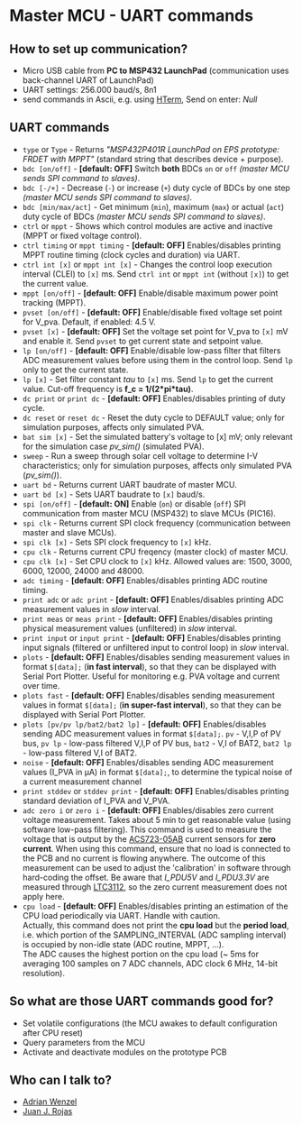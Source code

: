 # Master MCU - UART commands


## How to set up communication?
* Micro USB cable from **PC to MSP432 LaunchPad** (communication uses back-channel UART of LaunchPad)
* UART settings: 256.000 baud/s, 8n1
* send commands in Ascii, e.g. using [HTerm](http://www.der-hammer.info/pages/terminal.html), Send on enter: _Null_


## UART commands
* `type` or `Type` - Returns _"MSP432P401R LaunchPad on EPS prototype: FRDET with MPPT"_ (standard string that describes device + purpose).
* `bdc [on/off]` - **[default: OFF]** Switch **both** BDCs `on` or `off` _(master MCU sends SPI command to slaves)_.
* `bdc [-/+]` - Decrease (`-`) or increase (`+`) duty cycle of BDCs by one step _(master MCU sends SPI command to slaves)_.
* `bdc [min/max/act]` - Get minimum (`min`), maximum (`max`) or actual (`act`) duty cycle of BDCs _(master MCU sends SPI command to slaves)_.
* `ctrl` or `mppt` - Shows which control modules are active and inactive (MPPT or fixed voltage control).
* `ctrl timing` or `mppt timing` - **[default: OFF]** Enables/disables printing MPPT routine timing (clock cycles and duration) via UART.
* `ctrl int [x]` or `mppt int [x]` - Changes the control loop execution interval (CLEI) to `[x]` ms. Send `ctrl int` or `mppt int` (without `[x]`) to get the current value.
* `mppt [on/off]` - **[default: OFF]** Enable/disable maximum power point tracking (MPPT).
* `pvset [on/off]` - **[default: OFF]** Enable/disable fixed voltage set point for V_pva. Default, if enabled: 4.5 V.
* `pvset [x]` - **[default: OFF]** Set the voltage set point for V_pva to `[x]` mV and enable it. Send `pvset` to get current state and setpoint value.
* `lp [on/off]` - **[default: OFF]** Enable/disable low-pass filter that filters ADC measurement values before using them in the control loop. Send `lp` only to get the current state.
* `lp [x]` - Set filter constant _tau_ to `[x]` ms. Send `lp` to get the current value. Cut-off frequency is **f_c = 1/(2\*pi\*tau)**.
* `dc print` or `print dc` - **[default: OFF]** Enables/disables printing of duty cycle.
* `dc reset` or `reset dc` - Reset the duty cycle to DEFAULT value; only for simulation purposes, affects only simulated PVA.
* `bat sim [x]` - Set the simulated battery's voltage to [x] mV; only relevant for the simulation case _pv_sim()_ (simulated PVA).
* `sweep` - Run a sweep through solar cell voltage to determine I-V characteristics; only for simulation purposes, affects only simulated PVA (_pv_sim()_).
* `uart bd` - Returns current UART baudrate of master MCU.
* `uart bd [x]` - Sets UART baudrate to `[x]` baud/s.
* `spi [on/off]` - **[default: ON]** Enable (`on`) or disable (`off`) SPI communication from master MCU (MSP432) to slave MCUs (PIC16).
* `spi clk` - Returns current SPI clock frequency (communication between master and slave MCUs).
* `spi clk [x]` - Sets SPI clock frequency to `[x]` kHz.
* `cpu clk` - Returns current CPU freqency (master clock) of master MCU.
* `cpu clk [x]` - Set CPU clock to `[x]` kHz. Allowed values are: 1500, 3000, 6000, 12000, 24000 and 48000.
* `adc timing` - **[default: OFF]** Enables/disables printing ADC routine timing.
* `print adc` or `adc print` - **[default: OFF]** Enables/disables printing ADC measurement values in _slow_ interval.
* `print meas` or `meas print` - **[default: OFF]** Enables/disables printing physical measurement values (unfiltered) in _slow_ interval.
* `print input` or `input print` - **[default: OFF]** Enables/disables printing input signals (filtered or unfiltered input to control loop) in _slow_ interval.
* `plots` - **[default: OFF]** Enables/disables sending measurement values in format `$[data];` (**in fast interval**), so that they can be displayed with Serial Port Plotter. Useful for monitoring e.g. PVA voltage and current over time.
* `plots fast` - **[default: OFF]** Enables/disables sending measurement values in format `$[data];` (**in super-fast interval**), so that they can be displayed with Serial Port Plotter.
* `plots [pv/pv lp/bat2/bat2 lp]` - **[default: OFF]** Enables/disables sending ADC measurement values in format `$[data];`. `pv` - V,I,P of PV bus,
  `pv lp` - low-pass filtered V,I,P of PV bus, `bat2` - V,I of BAT2, `bat2 lp` - low-pass filtered V,I of BAT2.
* `noise` - **[default: OFF]** Enables/disables sending ADC measurement values (I_PVA in µA) in format `$[data];`, to determine the typical noise of a current measurement channel
* `print stddev` or `stddev print` - **[default: OFF]** Enables/disables printing standard deviation of I_PVA and V_PVA.
* `adc zero i` or `zero i` - **[default: OFF]** Enables/disables zero current voltage measurement. Takes about 5 min to get reasonable value (using software low-pass filtering).
            This command is used to measure the voltage that is output by the [ACS723-05AB](https://www.allegromicro.com/en/Products/Sense/Current-Sensor-ICs/Zero-To-Fifty-Amp-Integrated-Conductor-Sensor-ICs/ACS723)
            current sensors for **zero current**.
            When using this command, ensure that no load is connected to the PCB and no current is flowing anywhere.
            The outcome of this measurement can be used to adjust the 'calibration' in software through hard-coding the offset.
            Be aware that _I_PDU5V_ and _I_PDU3.3V_ are measured through [LTC3112](https://www.analog.com/media/en/technical-documentation/data-sheets/3112fd.pdf),
            so the zero current measurement does not apply here.
* `cpu load` - **[default: OFF]** Enables/disables printing an estimation of the CPU load periodically via UART. Handle with caution.  
   Actually, this command does not print the **cpu load** but the **period load**, i.e. which portion of the SAMPLING_INTERVAL (ADC sampling interval) is occupied by non-idle state (ADC routine, MPPT, ...).  
   The ADC causes the highest portion on the cpu load (~ 5ms for averaging 100 samples on 7 ADC channels, ADC clock 6 MHz, 14-bit resolution).

 
## So what are those UART commands good for?
* Set volatile configurations (the MCU awakes to default configuration after CPU reset)
* Query parameters from the MCU
* Activate and deactivate modules on the prototype PCB


## Who can I talk to?
* [Adrian Wenzel](mailto:a.wenzel@tum.de) 
* [Juan J. Rojas](mailto:juan.rojas@itcr.ac.cr)

 